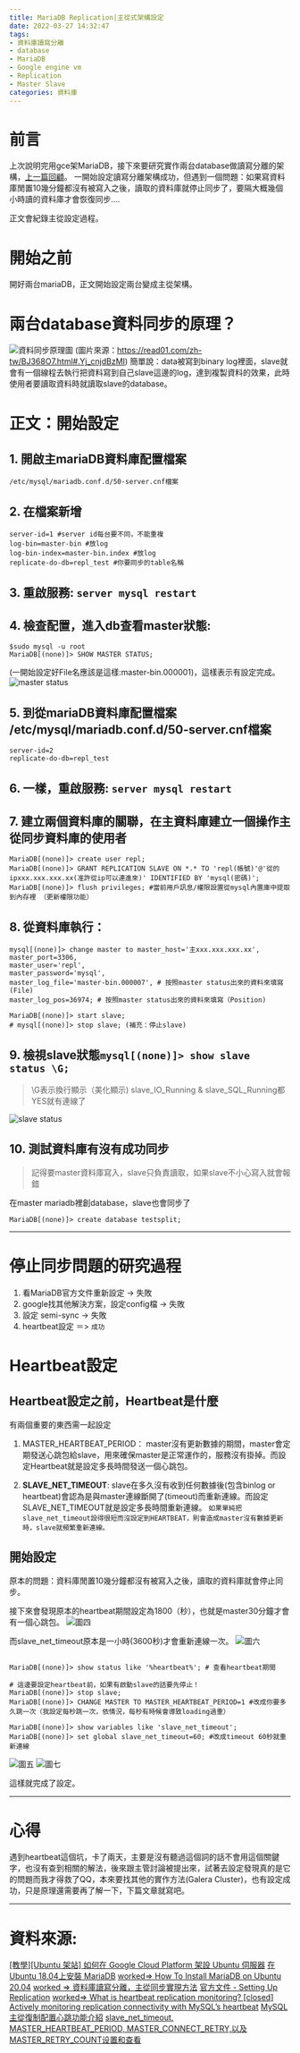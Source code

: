 ```yaml
---
title: MariaDB Replication|主從式架構設定
date: 2022-03-27 14:32:47
tags:
- 資料庫讀寫分離
- database
- MariaDB
- Google engine vm
- Replication
- Master Slave
categories: 資料庫
---
```


# 前言
上次說明完用gce架MariaDB，接下來要研究實作兩台database做讀寫分離的架構，[上一篇回顧](https://chiderlin.github.io/2022/02/19/Ubuntu18-04-MariaDB/)。
一開始設定讀寫分離架構成功，但遇到一個問題：如果寫資料庫閒置10幾分鐘都沒有被寫入之後，讀取的資料庫就停止同步了，要隔大概幾個小時讀的資料庫才會恢復同步....

正文會紀錄主從設定過程。


# 開始之前
開好兩台mariaDB，正文開始設定兩台變成主從架構。

# 兩台database資料同步的原理？
![資料同步原理圖](3.png)
(圖片來源：https://read01.com/zh-tw/BJ368O7.html#.Yj_cnjdBzMI)
簡單說：data被寫到binary log裡面，slave就會有一個線程去執行把資料寫到自己slave這邊的log，達到複製資料的效果，此時使用者要讀取資料時就讀取slave的database。

# 正文：開始設定
## 1. 開啟主mariaDB資料庫配置檔案
`/etc/mysql/mariadb.conf.d/50-server.cnf檔案`

## 2. 在檔案新增
```shell
server-id=1 #server id每台要不同，不能重複
log-bin=master-bin #放log
log-bin-index=master-bin.index #放log
replicate-do-db=repl_test #你要同步的table名稱
```

## 3. 重啟服務: `server mysql restart`
## 4. 檢查配置，進入db查看master狀態:
``` shell
$sudo mysql -u root 
MariaDB[(none)]> SHOW MASTER STATUS;
```
(一開始設定好File名應該是這樣:master-bin.000001)，這樣表示有設定完成。
![master status](1.png)

## 5. 到從mariaDB資料庫配置檔案 /etc/mysql/mariadb.conf.d/50-server.cnf檔案
``` shell
server-id=2
replicate-do-db=repl_test
```
## 6. 一樣，重啟服務: `server mysql restart`
## 7. 建立兩個資料庫的關聯，在主資料庫建立一個操作主從同步資料庫的使用者
``` shell
MariaDB[(none)]> create user repl;
MariaDB[(none)]> GRANT REPLICATION SLAVE ON *.* TO 'repl(帳號)'@'從的ipxxx.xxx.xxx.xx(准許從ip可以連進來)' IDENTIFIED BY 'mysql(密碼)';
MariaDB[(none)]> flush privileges; #當前用戶訊息/權限設置從mysql內置庫中提取到內存裡 （更新權限功能）
```
## 8. 從資料庫執行：
``` shell
mysql[(none)]> change master to master_host='主xxx.xxx.xxx.xx',
master_port=3306,
master_user='repl',
master_password='mysql',
master_log_file='master-bin.000007', # 按照master status出來的資料來填寫(File)
master_log_pos=36974; # 按照master status出來的資料來填寫（Position)

MariaDB[(none)]> start slave;
# mysql[(none)]> stop slave; (補充：停止slave)

```
## 9. 檢視slave狀態`mysql[(none)]> show slave status \G;`
>\G表示換行顯示（美化顯示)
slave_IO_Running & slave_SQL_Running都YES就有連線了

![slave status](2.png)

## 10. 測試資料庫有沒有成功同步
> 記得要master資料庫寫入，slave只負責讀取，如果slave不小心寫入就會報錯

在master mariadb裡創database，slave也會同步了
``` shell
MariaDB[(none)]> create database testsplit;
```
---

# 停止同步問題的研究過程
1. 看MariaDB官方文件重新設定 -> 失敗
2. google找其他解決方案，設定config檔 -> 失敗
3. 設定 semi-sync -> 失敗
4. heartbeat設定 ＝> `成功`

# Heartbeat設定
## Heartbeat設定之前，Heartbeat是什麼
有兩個重要的東西需一起設定

1. MASTER_HEARTBEAT_PERIOD： master沒有更新數據的期間，master會定期發送心跳包給slave，用來確保master是正常運作的，服務沒有掛掉。而設定Heartbeat就是設定多長時間發送一個心跳包。

2. __SLAVE_NET_TIMEOUT__: slave在多久沒有收到任何數據後(包含binlog or heartbeat)會認為是與master連線斷開了(timeout)而重新連線。而設定SLAVE_NET_TIMEOUT就是設定多長時間重新連線。
`如果單純把slave_net_timeout設得很短而沒設定到HEARTBEAT，則會造成master沒有數據更新時，slave就頻繁重新連線。`

## 開始設定
原本的問題：資料庫閒置10幾分鐘都沒有被寫入之後，讀取的資料庫就會停止同步。

接下來會發現原本的heartbeat期間設定為1800（秒），也就是master30分鐘才會有一個心跳包。
![圖四](4.png)

而slave_net_timeout原本是一小時(3600秒)才會重新連線一次。
![圖六](6.png)

``` shell

MariaDB[(none)]> show status like '%heartbeat%'; # 查看heartbeat期間

# 這邊要設定heartbeat前，如果有啟動slave的話要先停止！
MariaDB[(none)]> stop slave;
MariaDB[(none)]> CHANGE MASTER TO MASTER_HEARTBEAT_PERIOD=1 #改成你要多久跳一次（我設定每秒跳一次，依情況，每秒有時候會導致loading過重）

MariaDB[(none)]> show variables like 'slave_net_timeout';
MariaDB[(none)]> set global slave_net_timeout=60; #改成timeout 60秒就重新連線
```

![圖五](5.png)
![圖七](7.png)

這樣就完成了設定。

---
# 心得
遇到heartbeat這個坑，卡了兩天，主要是沒有聽過這個詞的話不會用這個關鍵字，也沒有查到相關的解法，後來跟主管討論被提出來，試著去設定發現真的是它的問題而我才得救了QQ，本來要找其他的實作方法(Galera Cluster)，也有設定成功，只是原理還需要再了解一下，下篇文章就寫吧。

---
# 資料來源:
[[教學][Ubuntu 架站] 如何在 Google Cloud Platform 架設 Ubuntu 伺服器](https://ui-code.com/archives/154)
[在 Ubuntu 18.04上安裝 MariaDB](https://medium.com/feveral%E7%9A%84%E7%A8%8B%E5%BC%8F%E7%AD%86%E8%A8%98/%E5%9C%A8-ubuntu-18-04%E4%B8%8A%E5%AE%89%E8%A3%9D-mariadb-a3084dae0304)
[worked=> How To Install MariaDB on Ubuntu 20.04](https://www.digitalocean.com/community/tutorials/how-to-install-mariadb-on-ubuntu-20-04)
[worked => 資料庫讀寫分離，主從同步實現方法](https://www.itread01.com/p/1323839.html)
[官方文件 - Setting Up Replication](https://mariadb.com/kb/en/setting-up-replication/#setting-up-a-replication-slave-with-mariabackup)
[worked=> What is heartbeat replication monitoring? [closed]](https://stackoverflow.com/questions/23798193/what-is-heartbeat-replication-monitoring)
[Actively monitoring replication connectivity with MySQL’s heartbeat](https://www.percona.com/blog/2011/12/29/actively-monitoring-replication-connectivity-with-mysqls-heartbeat/)
[MySQL主從復制配置心跳功能介紹](https://www.itread01.com/articles/1478099427.html)
[slave_net_timeout, MASTER_HEARTBEAT_PERIOD, MASTER_CONNECT_RETRY,以及 MASTER_RETRY_COUNT设置和查看](https://blog.csdn.net/lanyang123456/article/details/104547838)